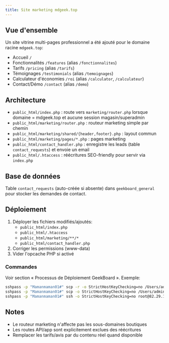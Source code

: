```yaml
---
title: Site marketing mdgeek.top
---
```


## Vue d'ensemble

Un site vitrine multi-pages professionnel a été ajouté pour le domaine racine `mdgeek.top`:

- Accueil `/`
- Fonctionnalités `/features` (alias `/fonctionnalites`)
- Tarifs `/pricing` (alias `/tarifs`)
- Témoignages `/testimonials` (alias `/temoignages`)
- Calculateur d'économies `/roi` (alias `/calculator`, `/calculateur`)
- Contact/Démo `/contact` (alias `/demo`)

## Architecture

- `public_html/index.php` : route vers `marketing/router.php` lorsque domaine = mdgeek.top et aucune session magasin/superadmin
- `public_html/marketing/router.php` : routeur marketing simple par chemin
- `public_html/marketing/shared/{header,footer}.php` : layout commun
- `public_html/marketing/pages/*.php` : pages marketing
- `public_html/contact_handler.php` : enregistre les leads (table `contact_requests`) et envoie un email
- `public_html/.htaccess` : réécritures SEO-friendly pour servir via `index.php`

## Base de données

Table `contact_requests` (auto-créée si absente) dans `geekboard_general` pour stocker les demandes de contact.

## Déploiement

1. Déployer les fichiers modifiés/ajoutés:
   - `public_html/index.php`
   - `public_html/.htaccess`
   - `public_html/marketing/**/*`
   - `public_html/contact_handler.php`
2. Corriger les permissions (www-data)
3. Vider l'opcache PHP si activé

### Commandes

Voir section « Processus de Déploiement GeekBoard ». Exemple:

```bash
sshpass -p "Mamanmaman01#" scp -r -o StrictHostKeyChecking=no /Users/admin/Documents/GeekBoard/public_html/{marketing,contact_handler.php} root@82.29.168.205:/var/www/mdgeek.top/public_html/
sshpass -p "Mamanmaman01#" scp -o StrictHostKeyChecking=no /Users/admin/Documents/GeekBoard/public_html/{index.php,.htaccess} root@82.29.168.205:/var/www/mdgeek.top/public_html/
sshpass -p "Mamanmaman01#" ssh -o StrictHostKeyChecking=no root@82.29.168.205 "chown -R www-data:www-data /var/www/mdgeek.top/public_html/ && php -r 'if (function_exists(\"opcache_reset\")) opcache_reset();'"
```

## Notes

- Le routeur marketing n'affecte pas les sous-domaines boutiques
- Les routes API/app sont explicitement exclues des réécritures
- Remplacer les tarifs/avis par du contenu réel quand disponible


